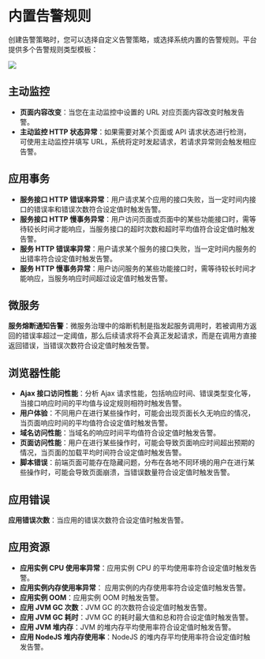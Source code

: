 # 内置告警规则

创建告警策略时，您可以选择自定义告警策略，或选择系统内置的告警规则。平台提供多个告警规则类型模板：

![](http://terminus-paas.oss-cn-hangzhou.aliyuncs.com/paas-doc/2021/08/18/837971df-ad48-4833-964b-0968d9d1af01.png)

## 主动监控

- **页面内容改变**：当您在主动监控中设置的 URL 对应页面内容改变时触发告警。
- **主动监控 HTTP 状态异常**：如果需要对某个页面或 API 请求状态进行检测，可使用主动监控并填写 URL，系统将定时发起请求，若请求异常则会触发相应告警。

## 应用事务

- **服务接口 HTTP 错误率异常**：用户请求某个应用的接口失败，当一定时间内接口的错误率和错误次数符合设定值时触发告警。
- **服务接口 HTTP 慢事务异常**：用户访问页面或页面中的某些功能接口时，需等待较长时间才能响应，当服务接口的超时次数和超时平均值符合设定值时触发告警。
- **服务 HTTP 错误率异常**：用户请求某个服务的接口失败，当一定时间内服务的出错率符合设定值时触发告警。
- **服务 HTTP 慢事务异常**：用户访问服务的某些功能接口时，需等待较长时间才能响应，当服务响应时间超过设定值时触发告警。

## 微服务

**服务熔断通知告警**：微服务治理中的熔断机制是指发起服务调用时，若被调用方返回的错误率超过一定阈值，那么后续请求将不会真正发起请求，而是在调用方直接返回错误，当错误次数符合设定值时触发告警。

## 浏览器性能
- **Ajax 接口访问性能**：分析 Ajax 请求性能，包括响应时间、错误类型变化等，当接口响应时间的平均值与设定规则相符时触发告警。
- **用户体验**：不同用户在进行某些操作时，可能会出现页面长久无响应的情况，当页面响应时间的平均值符合设定值时触发告警。
- **域名访问性能**：当域名的响应时间平均值符合设定值时触发告警。
- **页面访问性能**：用户在进行某些操作时，可能会导致页面响应时间超出预期的情况，当页面的加载平均时间符合设定值时触发告警。
- **脚本错误**：前端页面可能存在隐藏问题，分布在各地不同环境的用户在进行某些操作时，可能会导致页面崩溃，当错误数量符合设定值时触发告警。

## 应用错误
**应用错误次数**：当应用的错误次数符合设定值时触发告警。

## 应用资源
- **应用实例 CPU 使用率异常**：应用实例 CPU 的平均使用率符合设定值时触发告警。
- **应用实例内存使用率异常**： 应用实例的内存使用率符合设定值时触发告警。
- **应用实例 OOM**：应用实例 OOM 时触发告警。
- **应用 JVM GC 次数**：JVM GC 的次数符合设定值时触发告警。
- **应用 JVM GC 耗时**：JVM GC 的耗时最大值和总和符合设定值时触发告警。
- **应用 JVM 堆内存**：JVM 的堆内存平均使用率符合设定值时触发告警。
- **应用 NodeJS 堆内存使用率**：NodeJS 的堆内存平均使用率符合设定值时触发告警。

